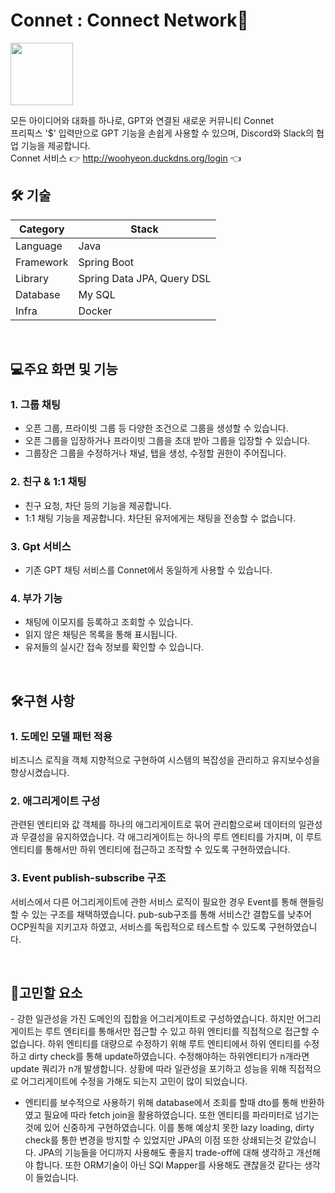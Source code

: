 <h1>Connet : Connect Network🔗</h1>
<p>
  <img src='https://github.com/user-attachments/assets/bbaf9bc7-0469-47fd-8116-79203291d049' width="100"/></img>
  
  모든 아이디어와 대화를 하나로, GPT와 연결된 새로운 커뮤니티 Connet</br>
  프리픽스 '$' 입력만으로 GPT 기능을 손쉽게 사용할 수 있으며, Discord와 Slack의 협업 기능을 제공합니다. </br>
  Connet 서비스 👉 http://woohyeon.duckdns.org/login 👈
</p>

<h2 id="technologies">🛠️ 기술</h2>

| Category | Stack |
| --- | --- |
| Language | Java |
| Framework | Spring Boot |
| Library | Spring Data JPA, Query DSL |
| Database | My SQL |
| Infra | Docker |

</br>
<h2>💻주요 화면 및 기능</h2>

### 1. 그룹 채팅
- 오픈 그룹, 프라이빗 그룹 등 다양한 조건으로 그룹을 생성할 수 있습니다.
- 오픈 그룹을 입장하거나 프라이빗 그룹을 초대 받아 그룹을 입장할 수 있습니다.
- 그룹장은 그룹을 수정하거나 채널, 탭을 생성, 수정할 권한이 주어집니다.

### 2. 친구 & 1:1 채팅
- 친구 요청, 차단 등의 기능을 제공합니다.
- 1:1 채팅 기능을 제공합니다. 차단된 유저에게는 채팅을 전송할 수 없습니다.

### 3. Gpt 서비스
- 기존 GPT 채팅 서비스를 Connet에서 동일하게 사용할 수 있습니다.

### 4. 부가 기능
- 채팅에 이모지를 등록하고 조회할 수 있습니다.
- 읽지 않은 채팅은 목록을 통해 표시됩니다.
- 유저들의 실시간 접속 정보를 확인할 수 있습니다.
</br>

<h2>🛠️구현 사항</h2>

### 1. 도메인 모델 패턴 적용
비즈니스 로직을 객체 지향적으로 구현하여 시스템의 복잡성을 관리하고 유지보수성을 향상시켰습니다.

### 2. 애그리게이트 구성
관련된 엔티티와 값 객체를 하나의 애그리게이트로 묶어 관리함으로써 데이터의 일관성과 무결성을 유지하였습니다.
각 애그리게이트는 하나의 루트 엔티티를 가지며, 이 루트 엔티티를 통해서만 하위 엔티티에 접근하고 조작할 수 있도록 구현하였습니다. 

### 3. Event publish-subscribe 구조
서비스에서 다른 어그리게이트에 관한 서비스 로직이 필요한 경우 Event를 통해 핸들링할 수 있는 구조를 채택하였습니다.
pub-sub구조를 통해 서비스간 결합도를 낮추어 OCP원칙을 지키고자 하였고, 서비스를 독립적으로 테스트할 수 있도록 구현하였습니다.

</br>

<h2>🤔고민할 요소</h2>
- 강한 일관성을 가진 도메인의 집합을 어그리게이트로 구성하였습니다. 하지만 어그리게이트는 루트 엔티티를 통해서만 접근할 수 있고 하위 엔티티를 직접적으로 접근할 수 없습니다.
하위 엔티티를 대량으로 수정하기 위해 루트 엔티티에서 하위 엔티티를 수정하고 dirty check를 통해 update하였습니다. 수정해야하는 하위엔티티가 n개라면 update 쿼리가 n개 발생합니다.
상황에 따라 일관성을 포기하고 성능을 위해 직접적으로 어그리게이트에 수정을 가해도 되는지 고민이 많이 되었습니다.

- 엔티티를 보수적으로 사용하기 위해 database에서 조회를 할때 dto를 통해 반환하였고 필요에 따라 fetch join을 활용하였습니다. 또한 엔티티를 파라미터로 넘기는 것에 있어 신중하게 구현하였습니다. 이를 통해 예상치 못한 lazy loading, dirty check를 통한 변경을 방지할 수 있었지만 JPA의 이점 또한 상쇄되는것 같았습니다. JPA의 기능들을 어디까지 사용해도 좋을지 trade-off에 대해 생각하고 개선해야 합니다. 또한 ORM기술이 아닌 SQl Mapper를 사용해도 괜찮을것 같다는 생각이 들었습니다.

